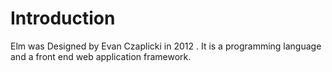 # Introduction

Elm was Designed by Evan Czaplicki in 2012 . It is a programming language and a front end web application  framework.
  